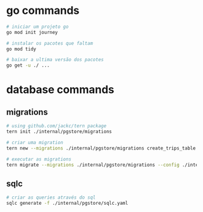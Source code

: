 # go commands

```bash
# iniciar um projeto go
go mod init journey
```

```bash
# instalar os pacotes que faltam
go mod tidy

# baixar a ultima versão dos pacotes
go get -u ./ ...
```

# database commands

## migrations

```bash
# using github.com/jackc/tern package
tern init ./internal/pgstore/migrations

# criar uma migration
tern new --migrations ./internal/pgstore/migrations create_trips_table

# executar as migrations
tern migrate --migrations ./internal/pgstore/migrations --config ./internal/pgstore/migrations/tern.conf
```

## sqlc

```bash
# criar as queries através do sql
sqlc generate -f ./internal/pgstore/sqlc.yaml
```
  